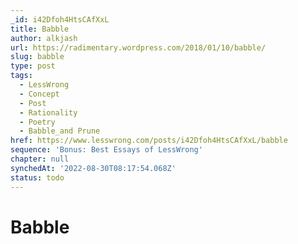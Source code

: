 ```yaml
---
_id: i42Dfoh4HtsCAfXxL
title: Babble
author: alkjash
url: https://radimentary.wordpress.com/2018/01/10/babble/
slug: babble
type: post
tags:
  - LessWrong
  - Concept
  - Post
  - Rationality
  - Poetry
  - Babble_and Prune
href: https://www.lesswrong.com/posts/i42Dfoh4HtsCAfXxL/babble
sequence: 'Bonus: Best Essays of LessWrong'
chapter: null
synchedAt: '2022-08-30T08:17:54.068Z'
status: todo
---
```


# Babble
